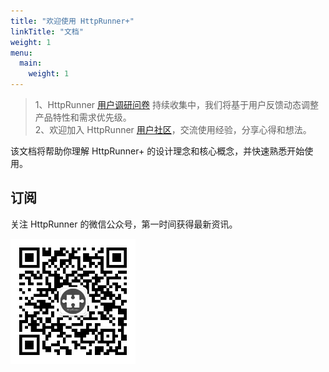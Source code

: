 ```yaml
---
title: "欢迎使用 HttpRunner+"
linkTitle: "文档"
weight: 1
menu:
  main:
    weight: 1
---
```


> 1、HttpRunner [用户调研问卷][survey] 持续收集中，我们将基于用户反馈动态调整产品特性和需求优先级。<br/>
> 2、欢迎加入 HttpRunner [用户社区][discussions]，交流使用经验，分享心得和想法。

该文档将帮助你理解 HttpRunner+ 的设计理念和核心概念，并快速熟悉开始使用。

## 订阅

关注 HttpRunner 的微信公众号，第一时间获得最新资讯。

<img src="/image/qrcode.jpg" alt="HttpRunner" width="200">

[HttpRunner]: https://github.com/httprunner/httprunner
[Boomer]: https://github.com/myzhan/boomer
[locust]: https://github.com/locustio/locust
[jmespath]: https://jmespath.org/
[allure]: https://docs.qameta.io/allure/
[HAR]: http://httparchive.org/
[plugin]: https://pkg.go.dev/plugin
[demo.json]: https://github.com/httprunner/hrp/blob/main/examples/demo.json
[examples]: https://github.com/httprunner/hrp/blob/main/examples/
[survey]: https://wj.qq.com/s2/9699514/0d19/
[discussions]: https://github.com/httprunner/hrp/discussions
